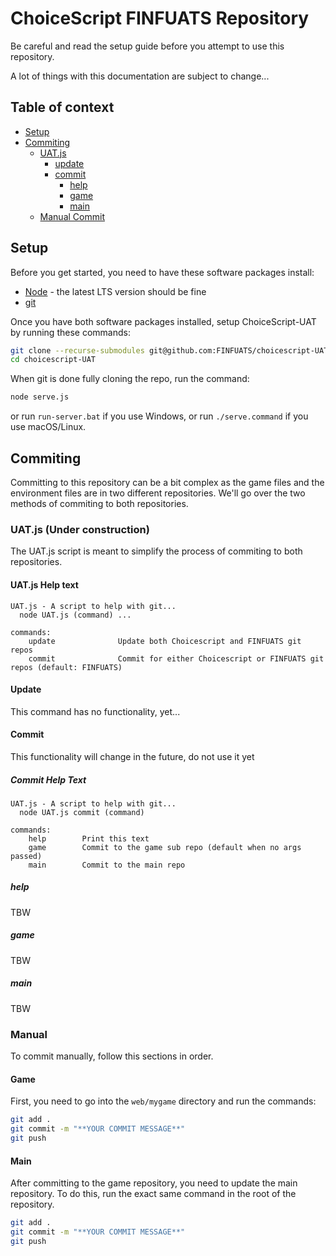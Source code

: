 # ChoiceScript FINFUATS Repository

Be careful and read the setup guide before you attempt to use this repository.

A lot of things with this documentation are subject to change...

## Table of context

- [Setup](#setup)
- [Commiting](#commiting)
  - [UAT.js](#uatjs-under-construction)
    - [update](#update)
    - [commit](#commit)
      - [help](#help)
      - [game](#game)
      - [main](#main)
  - [Manual Commit](#manual)

## Setup

Before you get started, you need to have these software packages install:

- [Node](https://nodejs.org/en) - the latest LTS version should be fine
- [git](https://git-scm.com/downloads)

Once you have both software packages installed, setup ChoiceScript-UAT by running these commands:

```bash
git clone --recurse-submodules git@github.com:FINFUATS/choicescript-UAT.git
cd choicescript-UAT
```

When git is done fully cloning the repo, run the command:

```bash
node serve.js
```

or run `run-server.bat` if you use Windows, or run `./serve.command` if you use macOS/Linux.

## Commiting

Committing to this repository can be a bit complex as the game files and the environment files are in two different repositories. We'll go over the two methods of commiting to both repositories.

### UAT.js (Under construction)

The UAT.js script is meant to simplify the process of commiting to both repositories.

#### UAT.js Help text

```plaintext
UAT.js - A script to help with git...
  node UAT.js (command) ...

commands:
    update              Update both Choicescript and FINFUATS git repos
    commit              Commit for either Choicescript or FINFUATS git repos (default: FINFUATS)
```

#### Update

This command has no functionality, yet...

#### Commit

This functionality will change in the future, do not use it yet

##### Commit Help Text

```plaintext
UAT.js - A script to help with git...
  node UAT.js commit (command)

commands:
    help		Print this text
    game		Commit to the game sub repo (default when no args passed)
    main		Commit to the main repo
```

##### help
TBW
##### game
TBW
##### main
TBW

### Manual

To commit manually, follow this sections in order.

#### Game

First, you need to go into the `web/mygame` directory and run the commands:

```bash
git add .
git commit -m "**YOUR COMMIT MESSAGE**"
git push
```

#### Main

After committing to the game repository, you need to update the main repository. To do this, run the exact same command in the root of the repository.

```bash
git add .
git commit -m "**YOUR COMMIT MESSAGE**"
git push
```

